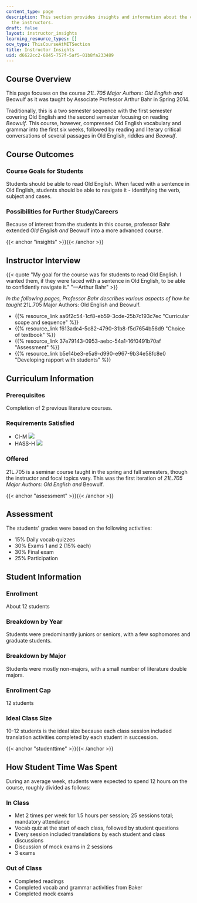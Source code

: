 ```yaml
---
content_type: page
description: This section provides insights and information about the course from
  the instructors.
draft: false
layout: instructor_insights
learning_resource_types: []
ocw_type: ThisCourseAtMITSection
title: Instructor Insights
uid: d6622cc2-6845-757f-5af5-01b8fa233489
---
```

## Course Overview

This page focuses on the course _21L.705 Major Authors: Old English and_ Beowulf as it was taught by Associate Professor Arthur Bahr in Spring 2014.

Traditionally, this is a two semester sequence with the first semester covering Old English and the second semester focusing on reading _Beowulf_. This course, however, compressed Old English vocabulary and grammar into the first six weeks, followed by reading and literary critical conversations of several passages in Old English, riddles and _Beowulf_.

## Course Outcomes

### Course Goals for Students

Students should be able to read Old English. When faced with a sentence in Old English, students should be able to navigate it - identifying the verb, subject and cases.

### Possibilities for Further Study/Careers

Because of interest from the students in this course, professor Bahr extended _Old English and_ Beowulf into a more advanced course.

{{< anchor "insights" >}}{{< /anchor >}}

## Instructor Interview

{{< quote "My goal for the course was for students to read Old English. I wanted them, if they were faced with a sentence in Old English, to be able to confidently navigate it." "—Arthur Bahr" >}}

_In the following pages, Professor Bahr describes various aspects of how he taught_ 21L.705 Major Authors: Old English and Beowulf.

- {{% resource_link aa6f2c54-1cf8-eb59-3cde-25b7c193c7ec "Curricular scope and sequence" %}}
- {{% resource_link f613adc4-5c82-4790-31b8-f5d7654b56d9 "Choice of textbook" %}}
- {{% resource_link 37e79143-0953-aebc-54a1-16f0491b70af "Assessment" %}}
- {{% resource_link b5e14be3-e5a9-d990-e967-9b34e58fc8e0 "Developing rapport with students" %}}

## Curriculum Information

### Prerequisites

Completion of 2 previous literature courses.

### Requirements Satisfied

- CI-M ![](/images/educator/icon-question-cim.png)
- HASS-H ![](/images/educator/icon-question-hass-h.png)

### Offered

21L.705 is a seminar course taught in the spring and fall semesters, though the instructor and focal topics vary. This was the first iteration of _21L.705 Major Authors: Old English and_ Beowulf.

{{< anchor "assessment" >}}{{< /anchor >}}

## Assessment

The students' grades were based on the following activities:

- 15% Daily vocab quizzes
- 30% Exams 1 and 2 (15% each)
- 30% Final exam
- 25% Participation

## Student Information

### Enrollment

About 12 students

### Breakdown by Year

Students were predominantly juniors or seniors, with a few sophomores and graduate students.

### Breakdown by Major

Students were mostly non-majors, with a small number of literature double majors.

### Enrollment Cap

12 students

### Ideal Class Size

10-12 students is the ideal size because each class session included translation activities completed by each student in succession.

{{< anchor "studenttime" >}}{{< /anchor >}}

## How Student Time Was Spent

During an average week, students were expected to spend 12 hours on the course, roughly divided as follows:

### In Class

- Met 2 times per week for 1.5 hours per session; 25 sessions total; mandatory attendance
- Vocab quiz at the start of each class, followed by student questions
- Every session included translations by each student and class discussions
- Discussion of mock exams in 2 sessions
- 3 exams

### Out of Class

- Completed readings
- Completed vocab and grammar activities from Baker
- Completed mock exams